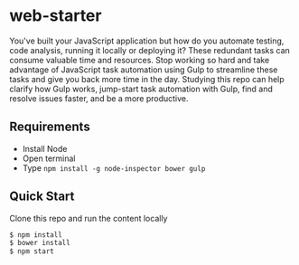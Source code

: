 # web-starter
You've built your JavaScript application but how do you automate testing, code analysis, running it locally or deploying it? These redundant tasks can consume valuable time and resources. Stop working so hard and take advantage of JavaScript task automation using Gulp to streamline these tasks and give you back more time in the day. Studying this repo can help clarify how Gulp works, jump-start task automation with Gulp, find and resolve issues faster, and be a more productive.

## Requirements

- Install Node
- Open terminal
- Type `npm install -g node-inspector bower gulp`

## Quick Start
Clone this repo and run the content locally
```bash
$ npm install
$ bower install
$ npm start
```


